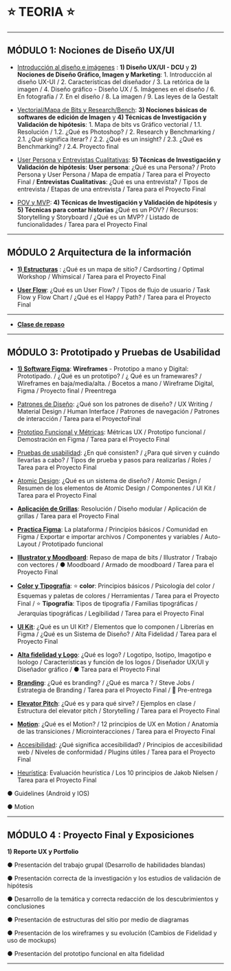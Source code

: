 # :star: TEORIA :star:

---

## MÓDULO 1: Nociones de Diseño UX/UI

- [Introducción al diseño e imágenes](https://github.com/eugenia1984/DisenoUX-UI/blob/main/cac_ux_ui/teoria/modulo01_intro_disenio_imagenes.md) : **1) Diseño UX/UI - DCU** y **2) Nociones de Diseño Gráfico, Imagen y Marketing**: 1. Introducción al diseño UX-UI / 2. Características del diseñador / 3. La retórica de la imagen / 4. Diseño gráfico - Diseño UX / 5. Imágenes en el diseño / 6. En fotografía / 7. En el diseño / 8. La imagen / 9. Las leyes de la Gestalt

- [Vectorial/Mapa de Bits y Research/Bench](https://github.com/eugenia1984/DisenoUX-UI/blob/main/cac_ux_ui/teoria/modulo01_vectorial_mapa_de_bits_y_research_bench.md): **3) Nociones básicas de softwares de edición de Imagen** y **4) Técnicas de Investigación y Validación de hipótesis**: 1. Mapa de bits vs Gráfico vectorial / 1.1. Resolución / 1.2. ¿Qué es Photoshop? / 2. Research y Benchmarking / 2.1. ¿Qué significa iterar? / 2.2. ¿Qué es un insight? / 2.3. ¿Qué es Benchmarking? / 2.4. Proyecto final

- [User Persona y Entrevistas Cualitativas](https://github.com/eugenia1984/DisenoUX-UI/blob/main/cac_ux_ui/teoria/modulo01_user_presona_entrevistaS_cualitativas.md): **5) Técnicas de Investigación y Validación de hipótesis**: **User persona**:  ¿Qué es una Persona? /  Proto Persona y User Persona /  Mapa de empatía /  Tarea para el Proyecto Final / **Entrevistas Cualitativas**: ¿Qué es una entrevista? / Tipos de entrevista /  Etapas de una entrevista /  Tarea para el Proyecto Final

- [POV y MVP](https://github.com/eugenia1984/DisenoUX-UI/blob/main/cac_ux_ui/teoria/modulo01_pov_mvp.md): **4) Técnicas de Investigación y Validación de hipótesis** y **5) Técnicas para contar historias** ¿Qué es un POV? / Recursos: Storytelling y Storyboard / ¿Qué es un MVP? / Listado de funcionalidades / Tarea para el Proyecto Final

---

## MÓDULO 2 Arquitectura de la información

- [**1) Estructuras**](https://github.com/eugenia1984/DisenoUX-UI/blob/main/cac_ux_ui/teoria/modulo02_arquitectura_de_la_informacion.md) :  ¿Qué es un mapa de sitio? /  Cardsorting /  Optimal Workshop /  Whimsical /  Tarea para el Proyecto Final

- [**User Flow**](https://github.com/eugenia1984/DisenoUX-UI/blob/main/cac_ux_ui/teoria/modulo02_user_flow.md):  ¿Qué es un User Flow? /  Tipos de flujo de usuario / Task Flow y Flow Chart /  ¿Qué es el Happy Path? / Tarea para el Proyecto Final

---

- [**Clase de repaso**](https://github.com/eugenia1984/DisenoUX-UI/blob/main/cac_ux_ui/teoria/clase_repaso.md)

---

## MÓDULO 3: Prototipado y Pruebas de Usabilidad


- [**1) Software Figma**](https://github.com/eugenia1984/DisenoUX-UI/blob/main/cac_ux_ui/teoria/modulo03_wireframe.md): **Wireframes** - Prototipo a mano y Digital: Prototipado. / ¿Qué es un prototipo? / ¿ Qué es un framewares? / Wireframes en baja/media/alta. / Bocetos a mano / Wireframe Digital, Figma / Proyecto final / Preentrega

- [Patrones de Diseño](https://github.com/eugenia1984/DisenoUX-UI/blob/main/cac_ux_ui/teoria/modulo3_patrones.md):  ¿Qué son los patrones de diseño? /  UX Writing / Material Design / Human Interface /  Patrones de navegación /  Patrones de interacción /  Tarea para el ProyectoFinal

- [Prototipo Funcional y Métricas](https://github.com/eugenia1984/DisenoUX-UI/blob/main/cac_ux_ui/teoria/modulo3_prototipo_funcional_metricas.md): Métricas UX /  Prototipo funcional /  Demostración en Figma /  Tarea para el Proyecto Final

- [Pruebas de usabilidad](https://github.com/eugenia1984/DisenoUX-UI/blob/main/cac_ux_ui/teoria/modulo03_pruebas_usabilidad.md): ¿En qué consisten? / ¿Para qué sirven y cuándo llevarlas a cabo? /  Tipos de prueba y pasos para realizarlas / Roles /  Tarea para el Proyecto Final


- [Atomic Design](https://github.com/eugenia1984/DisenoUX-UI/blob/main/cac_ux_ui/teoria/modulo03_atomic_design.md): ¿Qué es un sistema de diseño? / Atomic Design /  Resumen de los elementos de Atomic Design /  Componentes /  UI Kit /  Tarea para el Proyecto
Final

- [**Aplicación de Grillas**](https://github.com/eugenia1984/DisenoUX-UI/blob/main/cac_ux_ui/teoria/modulo03_grillas.md): Resolución / Diseño modular /  Aplicación de grillas /  Tarea para el Proyecto Final 

- [**Practica Figma**](https://github.com/eugenia1984/DisenoUX-UI/blob/main/cac_ux_ui/teoria/modulo03_practica_figma.md): La plataforma / Principios básicos / Comunidad en Figma /  Exportar e importar archivos /  Componentes y variables / Auto-Layout /  Prototipado funcional

- [**Illustrator y Moodboard**](https://github.com/eugenia1984/DisenoUX-UI/blob/main/cac_ux_ui/teoria/modulo03_illustrator_moodboard.md): Repaso de mapa de bits / Illustrator / Trabajo con vectores / ● Moodboard /  Armado de moodboard /  Tarea para el Proyecto Final

- [**Color y Tipografía**](https://github.com/eugenia1984/DisenoUX-UI/blob/main/cac_ux_ui/teoria/modulo03_color_y_tipografia.md): :star: **color**: Principios básicos / Psicología del color / Esquemas y paletas de colores / Herramientas / Tarea para el Proyecto Final / :star: **Tipografía**:  Tipos de tipografía / Familias tipográficas /  Jerarquías tipográficas / Legibilidad /  Tarea para el Proyecto Final

- [**UI Kit**](https://github.com/eugenia1984/DisenoUX-UI/blob/main/cac_ux_ui/teoria/modulo3_ui_kit.md):  ¿Qué es un UI Kit? / Elementos que lo componen /  Librerías en Figma / ¿Qué es un Sistema de Diseño? /  Alta Fidelidad /  Tarea para el Proyecto Final

-  [**Alta fidelidad y Logo**](https://github.com/eugenia1984/DisenoUX-UI/blob/main/cac_ux_ui/teoria/modulo3_logo.md): ¿Qué es logo? / Logotipo, Isotipo, Imagotipo e Isologo / Características y función de los logos / Diseñador UX/UI y Diseñador gráfico / ● Tarea para el Proyecto Final
 
- [**Branding**](https://github.com/eugenia1984/DisenoUX-UI/blob/main/cac_ux_ui/teoria/modulo3_branding.md): ¿Qué es branding? / ¿Qué es marca ? / Steve Jobs /  Estrategia de Branding /  Tarea para el Proyecto Final  / :book: Pre-entrega

- [**Elevator Pitch**](https://github.com/eugenia1984/DisenoUX-UI/blob/main/cac_ux_ui/teoria/modulo3_elevator_pitch.md): ¿Qué es y para qué sirve? / Ejemplos en clase / Estructura del elevator pitch / Storytelling / Tarea para el Proyecto Final

- [**Motion**](https://github.com/eugenia1984/DisenoUX-UI/blob/main/cac_ux_ui/teoria/modulo3_motion.md): ¿Qué es el Motion? / 12 principios de UX en Motion / Anatomía de las
transiciones / Microinteracciones / Tarea para el Proyecto Final

- [Accesibilidad](https://github.com/eugenia1984/DisenoUX-UI/blob/main/cac_ux_ui/teoria/modulo3_accesibilidad.md): ¿Qué significa accesibilidad? / Principios de accesibilidad web / Niveles de conformidad /  Plugins útiles /  Tarea para el Proyecto Final

- [Heurística](https://github.com/eugenia1984/DisenoUX-UI/blob/main/cac_ux_ui/teoria/modulo3_heuristica.md): Evaluación heurística / Los 10 principios de Jakob Nielsen /  Tarea para el Proyecto Final


● Guidelines (Android y IOS)

● Motion



---


## MÓDULO 4 : Proyecto Final y Exposiciones

**1) Reporte UX y Portfolio**

● Presentación del trabajo grupal (Desarrollo de habilidades blandas)

● Presentación correcta de la investigación y los estudios de validación de hipótesis

● Desarrollo de la temática y correcta redacción de los descubrimientos y conclusiones

● Presentación de estructuras del sitio por medio de diagramas

● Presentación de los wireframes y su evolución (Cambios de Fidelidad y uso de mockups)

● Presentación del prototipo funcional en alta fidelidad

---

